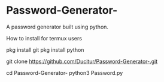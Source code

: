 # Password-Generator-
A password generator built using python.

How to install for termux users

pkg install git
pkg install python 

git clone https://github.com/Ducitur/Password-Generator-.git


cd Password-Generator-
python3 Password.py

